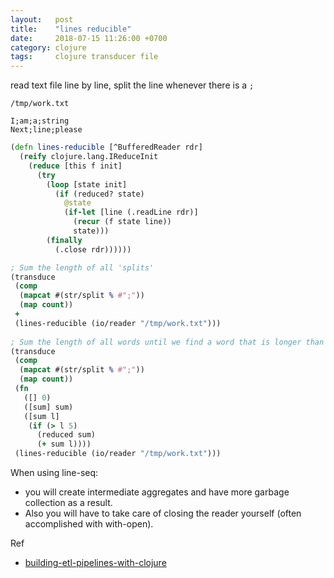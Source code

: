 ```yaml
---
layout:   post
title:    "lines reducible"
date:     2018-07-15 11:26:00 +0700
category: clojure
tags:     clojure transducer file
---
```


read text file line by line, split the line whenever there is a `;`

`/tmp/work.txt`
```
I;am;a;string
Next;line;please
```

```clj
(defn lines-reducible [^BufferedReader rdr]
  (reify clojure.lang.IReduceInit
    (reduce [this f init]
      (try
        (loop [state init]
          (if (reduced? state)
            @state
            (if-let [line (.readLine rdr)]
              (recur (f state line))
              state)))
        (finally
          (.close rdr))))))

; Sum the length of all 'splits'
(transduce
 (comp
  (mapcat #(str/split % #";"))
  (map count))
 +
 (lines-reducible (io/reader "/tmp/work.txt"))) 
 
; Sum the length of all words until we find a word that is longer than 5
(transduce
 (comp
  (mapcat #(str/split % #";"))
  (map count))
 (fn
   ([] 0)
   ([sum] sum)
   ([sum l]
    (if (> l 5)
      (reduced sum)
      (+ sum l))))
 (lines-reducible (io/reader "/tmp/work.txt")))
```

When using line-seq:
- you will create intermediate aggregates and have more garbage collection as a result.
- Also you will have to take care of closing the reader yourself (often accomplished with with-open).

Ref
- [building-etl-pipelines-with-clojure](https://tech.grammarly.com/blog/building-etl-pipelines-with-clojure)
